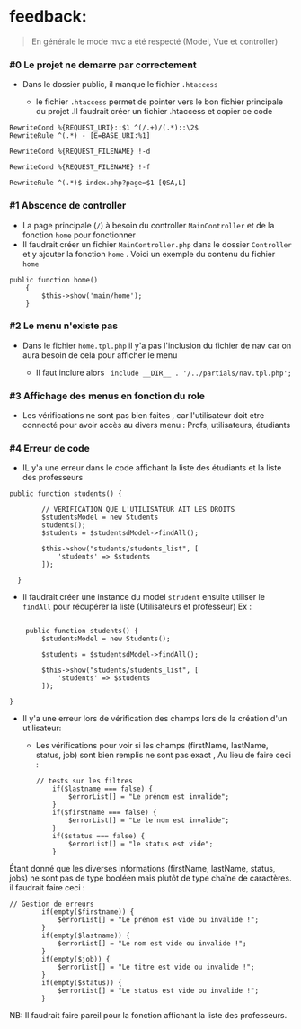 # feedback:

> En générale le mode mvc a été respecté (Model, Vue et controller)


### #0 Le projet ne demarre par correctement
- Dans le dossier public, il manque le fichier `.htaccess`

  -  le fichier `.htaccess` permet de pointer vers le bon fichier principale du projet .Il faudrait créer un fichier .htaccess
     et copier ce code

```
RewriteCond %{REQUEST_URI}::$1 ^(/.+)/(.*)::\2$
RewriteRule ^(.*) - [E=BASE_URI:%1]

RewriteCond %{REQUEST_FILENAME} !-d

RewriteCond %{REQUEST_FILENAME} !-f

RewriteRule ^(.*)$ index.php?page=$1 [QSA,L]
```

### #1 Abscence de controller 

- La page principale (`/`)  à besoin du controller `MainController` et de la fonction `home` pour fonctionner 
 - Il faudrait créer un fichier `MainController.php` dans le dossier `Controller` et y ajouter la fonction `home` . 
Voici un exemple du contenu du fichier `home`
   
```
public function home()
    {
        $this->show('main/home');
    }
 ```
### #2 Le menu n'existe pas 
- Dans le fichier `home.tpl.php` il y'a pas l'inclusion du fichier de nav car on aura besoin de cela pour afficher
le menu 
    
    -  Il faut inclure alors `` include __DIR__ . '/../partials/nav.tpl.php';``

### #3 Affichage des menus en fonction du role
 - Les vérifications ne sont pas bien faites , car l'utilisateur doit etre connecté pour avoir accès au divers menu : Profs, utilisateurs, étudiants


### #4 Erreur de code 
- IL y'a une erreur dans le code affichant la liste des étudiants et la liste des professeurs 
````
public function students() {

        // VERIFICATION QUE L'UTILISATEUR AIT LES DROITS
        $studentsModel = new Students
        students();
        $students = $studentsdModel->findAll();

        $this->show("students/students_list", [
            'students' => $students
        ]);

  }
````

  - Il faudrait créer une instance du model `strudent` ensuite utiliser le `findAll` pour récupérer la liste (Utilisateurs et 
    professeur)
    Ex :
````

    public function students() {
        $studentsModel = new Students();
        
        $students = $studentsdModel->findAll();

        $this->show("students/students_list", [
            'students' => $students
        ]);

}
````

- Il y'a une erreur lors de vérification des champs lors de la création d'un utilisateur:

    - Les vérifications pour voir si les champs (firstName, lastName, status, job) sont bien remplis ne sont pas exact ,
      Au lieu de faire ceci :
         ```
       // tests sur les filtres
             if($lastname === false) {
                 $errorList[] = "Le prénom est invalide";
             }
             if($firstname === false) {
                 $errorList[] = "Le le nom est invalide";
             }
             if($status === false) {
                 $errorList[] = "le status est vide";
             }
      ```

Étant donné que les diverses informations (firstName, lastName, status, jobs) ne sont pas de type booléen mais 
plutôt de type chaîne de caractères.
il faudrait faire ceci :
```
// Gestion de erreurs
        if(empty($firstname)) {
            $errorList[] = "Le prénom est vide ou invalide !";
        }
        if(empty($lastname)) {
            $errorList[] = "Le nom est vide ou invalide !";
        }
        if(empty($job)) {
            $errorList[] = "Le titre est vide ou invalide !";
        }
        if(empty($status)) {
            $errorList[] = "Le status est vide ou invalide !";
        } 
 ```

NB: Il faudrait faire pareil pour la fonction affichant la liste des professeurs.

